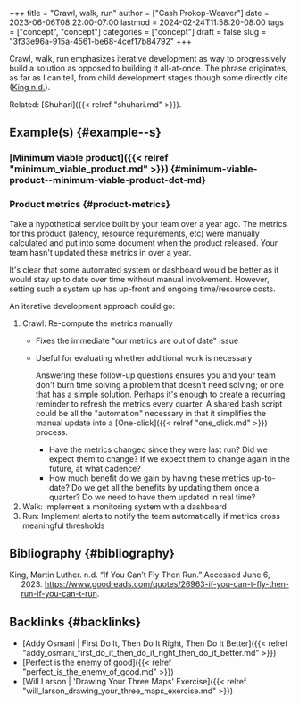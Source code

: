 +++
title = "Crawl, walk, run"
author = ["Cash Prokop-Weaver"]
date = 2023-06-06T08:22:00-07:00
lastmod = 2024-02-24T11:58:20-08:00
tags = ["concept", "concept"]
categories = ["concept"]
draft = false
slug = "3f33e96a-915a-4561-be68-4cef17b84792"
+++

Crawl, walk, run emphasizes iterative development as way to progressively build a solution as opposed to building it all-at-once. The phrase originates, as far as I can tell, from child development stages though some directly cite (<a href="#citeproc_bib_item_1">King n.d.</a>).

Related: [Shuhari]({{< relref "shuhari.md" >}}).


## Example(s) {#example--s}


### [Minimum viable product]({{< relref "minimum_viable_product.md" >}}) {#minimum-viable-product--minimum-viable-product-dot-md}


### Product metrics {#product-metrics}

Take a hypothetical service built by your team over a year ago. The metrics for this product (latency, resource requirements, etc) were manually calculated and put into some document when the product released. Your team hasn't updated these metrics in over a year.

It's clear that some automated system or dashboard would be better as it would stay up to date over time without manual involvement. However, setting such a system up has up-front and ongoing time/resource costs.

An iterative development approach could go:

1.  Crawl: Re-compute the metrics manually
    -   Fixes the immediate "our metrics are out of date" issue
    -   Useful for evaluating whether additional work is necessary

        Answering these follow-up questions ensures you and your team don't burn time solving a problem that doesn't need solving; or one that has a simple solution. Perhaps it's enough to create a recurring reminder to refresh the metrics every quarter. A shared bash script could be all the "automation" necessary in that it simplifies the manual update into a [One-click]({{< relref "one_click.md" >}}) process.

        -   Have the metrics changed since they were last run? Did we expect them to change? If we expect them to change again in the future, at what cadence?
        -   How much benefit do we gain by having these metrics up-to-date? Do we get all the benefits by updating them once a quarter? Do we need to have them updated in real time?
2.  Walk: Implement a monitoring system with a dashboard
3.  Run: Implement alerts to notify the team automatically if metrics cross meaningful thresholds


## Bibliography {#bibliography}

<style>.csl-entry{text-indent: -1.5em; margin-left: 1.5em;}</style><div class="csl-bib-body">
  <div class="csl-entry"><a id="citeproc_bib_item_1"></a>King, Martin Luther. n.d. “If You Can’t Fly Then Run.” Accessed June 6, 2023. <a href="https://www.goodreads.com/quotes/26963-if-you-can-t-fly-then-run-if-you-can-t-run">https://www.goodreads.com/quotes/26963-if-you-can-t-fly-then-run-if-you-can-t-run</a>.</div>
</div>


## Backlinks {#backlinks}

-   [Addy Osmani | First Do It, Then Do It Right, Then Do It Better]({{< relref "addy_osmani_first_do_it_then_do_it_right_then_do_it_better.md" >}})
-   [Perfect is the enemy of good]({{< relref "perfect_is_the_enemy_of_good.md" >}})
-   [Will Larson | 'Drawing Your Three Maps' Exercise]({{< relref "will_larson_drawing_your_three_maps_exercise.md" >}})

